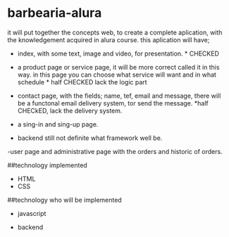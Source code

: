 # barbearia-alura
it will put together the concepts web, to create a complete aplication, with the knowledgement acquired in alura course.
this aplication  will have;

 - index, with some text, image and video, for presentation. * CHECKED
 
 - a product page or service page, it will be more correct called it in this way. in this page you can choose what service will want and in what schedule  * half CHECKED lack the logic part
 
 - contact page, with the fields; name, tef, email and message, there will be a functonal email delivery system, tor send the message.   *half CHECkED, lack the delivery system. 

 - a sing-in and sing-up page.
 
 - backend still not definite what framework well be.
 
 -user page and administrative page with the orders and historic of orders.


##technology implemented
- HTML
- CSS

##technology  who will be implemented
 
  
 * javascript

 * backend


 
 
